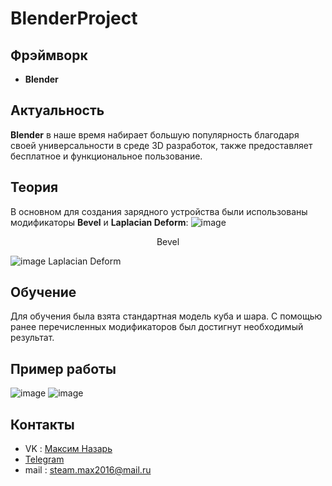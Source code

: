 # BlenderProject
## Фрэймворк
- **Blender**
## Актуальность
**Blender** в наше время набирает большую популярность благодаря своей универсальности в среде 3D разработок, также предоставляет бесплатное и функциональное пользование.
## Теория
В основном для создания зарядного устройства были использованы модификаторы **Bevel** и **Laplacian Deform**:
![image](https://github.com/CarbonProg/BlenderProject/assets/133951431/90028d60-746c-4131-8fd7-207c28f0d5af)
<p align="center">Bevel</p>

![image](https://github.com/CarbonProg/BlenderProject/assets/133951431/2a78b06f-dee2-4d3b-8b6b-ab9196130aeb)
Laplacian Deform
## Обучение
Для обучения была взята стандартная модель куба и шара. С помощью ранее перечисленных модификаторов был достигнут необходимый результат.
## Пример работы
![image](https://github.com/CarbonProg/BlenderProject/assets/133951431/5aeaf146-30f0-4287-8a01-bdf86c71766a)
![image](https://github.com/CarbonProg/BlenderProject/assets/133951431/b9d2377d-434b-4307-85b8-150ddabf8c49)
## Контакты
- VK : [Максим Назарь](https://vk.com/ravecarbon)
- [Telegram](https://t.me/Carbon228)
- mail : steam.max2016@mail.ru
